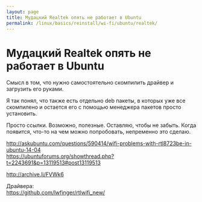 ```yaml
---
layout: page
title: Мудацкий Realtek опять не работает в Ubuntu
permalink: /linux/basics/reinstall/wi-fi/ubuntu/realtek/
---
```


# Мудацкий Realtek опять не работает в Ubuntu


Смысл в том, что нужно самостоятельно скомпилить драйвер и загрузить его руками.

Я так понял, что также есть отдельно deb пакеты, в которых уже все скомпилено и остается его с помощью менеджера пакетов просто установить.


Просто ссылки. Возможно, полезные. Оставляю, чтобы не забыть. Когда появится, что-то на чем можно попробовать, непременно это сделаю.


http://askubuntu.com/questions/590414/wifi-problems-with-rtl8723be-in-ubuntu-14-04  
https://ubuntuforums.org/showthread.php?t=2243691&p=13119513#post13119513  

http://archive.li/FVWk6


Драйвера:  
https://github.com/lwfinger/rtlwifi_new/
